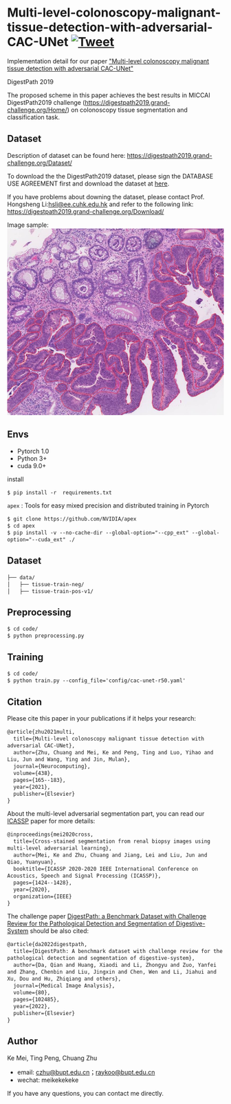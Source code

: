 # Multi-level-colonoscopy-malignant-tissue-detection-with-adversarial-CAC-UNet [![Tweet](https://img.shields.io/twitter/url/http/shields.io.svg?style=social)](https://twitter.com/intent/tweet?text=Codes%20and%20Data%20for%20Our%20Paper:%20"Multi-level%20colonoscopy%20malignant%20tissue%20detection%20with%20adversarial%20CAC-UNet"%20&url=https://github.com/bupt-ai-cz/CAC-UNet-DigestPath2019)
Implementation detail for our paper ["Multi-level colonoscopy malignant tissue detection with adversarial CAC-UNet"](https://www.researchgate.net/publication/348780589_Multi-level_colonoscopy_malignant_tissue_detection_with_adversarial_CAC-UNet#fullTextFileContent)

DigestPath 2019

The proposed scheme in this paper achieves the best results in MICCAI DigestPath2019 challenge (https://digestpath2019.grand-challenge.org/Home/) on colonoscopy tissue segmentation and classification task.

## Dataset
Description of dataset can be found here:
https://digestpath2019.grand-challenge.org/Dataset/

To download the the DigestPath2019 dataset, please sign the DATABASE USE AGREEMENT first and download the dataset at [here](https://drive.google.com/drive/folders/1hLd_OD4eGeyUrmb7UCWxxFfGSwwMI15V).

If you have problems about downing the dataset, please contact Prof. Hongsheng Li:hsli@ee.cuhk.edu.hk and refer to the following link:
https://digestpath2019.grand-challenge.org/Download/


Image sample:
![](https://github.com/PkuMaplee/Multi-level-colonoscopy-malignant-tissue-detection-with-adversarial-CAC-UNet/blob/master/sample-image.jpg)

## Envs
- Pytorch 1.0
- Python 3+
- cuda 9.0+

install
```
$ pip install -r  requirements.txt
```

`apex` :  Tools for easy mixed precision and distributed training in Pytorch
```
$ git clone https://github.com/NVIDIA/apex
$ cd apex
$ pip install -v --no-cache-dir --global-option="--cpp_ext" --global-option="--cuda_ext" ./
```

## Dataset
```
├── data/
│   ├── tissue-train-neg/     
│   ├── tissue-train-pos-v1/
```
## Preprocessing
```
$ cd code/
$ python preprocessing.py
```

## Training
```
$ cd code/
$ python train.py --config_file='config/cac-unet-r50.yaml'
```
## Citation
Please cite this paper in your publications if it helps your research:

```
@article{zhu2021multi,
  title={Multi-level colonoscopy malignant tissue detection with adversarial CAC-UNet},
  author={Zhu, Chuang and Mei, Ke and Peng, Ting and Luo, Yihao and Liu, Jun and Wang, Ying and Jin, Mulan},
  journal={Neurocomputing},
  volume={438},
  pages={165--183},
  year={2021},
  publisher={Elsevier}
}
```

About the multi-level adversarial segmentation part, you can read our [ICASSP](https://arxiv.org/pdf/2002.08587.pdf) paper for more details:

```
@inproceedings{mei2020cross,
  title={Cross-stained segmentation from renal biopsy images using multi-level adversarial learning},
  author={Mei, Ke and Zhu, Chuang and Jiang, Lei and Liu, Jun and Qiao, Yuanyuan},
  booktitle={ICASSP 2020-2020 IEEE International Conference on Acoustics, Speech and Signal Processing (ICASSP)},
  pages={1424--1428},
  year={2020},
  organization={IEEE}
}
```
The challenge paper [DigestPath: a Benchmark Dataset with Challenge Review for the Pathological Detection and Segmentation of Digestive-System](https://github.com/bupt-ai-cz/CAC-UNet-DigestPath2019/tree/main/papers/DigestPath-a-Benchmark-Dataset-with-Challenge-Review.pdf) should be also cited:
```
@article{da2022digestpath,
  title={DigestPath: A benchmark dataset with challenge review for the pathological detection and segmentation of digestive-system},
  author={Da, Qian and Huang, Xiaodi and Li, Zhongyu and Zuo, Yanfei and Zhang, Chenbin and Liu, Jingxin and Chen, Wen and Li, Jiahui and Xu, Dou and Hu, Zhiqiang and others},
  journal={Medical Image Analysis},
  volume={80},
  pages={102485},
  year={2022},
  publisher={Elsevier}
}
```

## Author
Ke Mei, Ting Peng, Chuang Zhu
- email: czhu@bupt.edu.cn；raykoo@bupt.edu.cn
- wechat: meikekekeke

If you have any questions, you can contact me directly.
